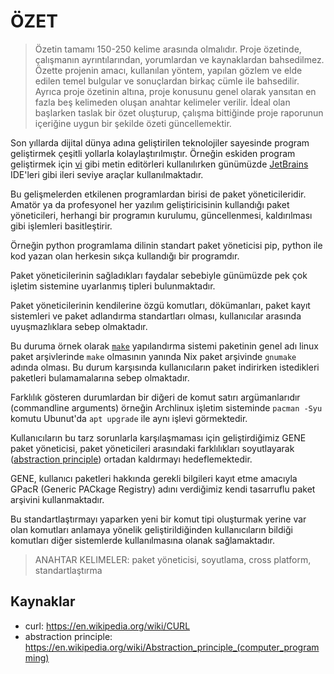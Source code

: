 # ÖZET

> Özetin tamamı 150-250 kelime arasında olmalıdır. Proje özetinde, çalışmanın ayrıntılarından, yorumlardan ve
> kaynaklardan bahsedilmez. Özette projenin amacı, kullanılan yöntem, yapılan gözlem ve elde edilen temel bulgular ve
> sonuçlardan birkaç cümle ile bahsedilir. Ayrıca proje özetinin altına, proje konusunu genel olarak yansıtan en fazla
> beş
> kelimeden oluşan anahtar kelimeler verilir. İdeal olan başlarken taslak bir özet oluşturup, çalışma bittiğinde proje
> raporunun içeriğine uygun bir şekilde özeti güncellemektir.

Son yıllarda dijital dünya adına geliştirilen teknolojiler sayesinde program geliştirmek
çeşitli yollarla kolaylaştırılmıştır. Örneğin eskiden program geliştirmek
için [vi](https://en.wikipedia.org/wiki/Vi_(text_editor)) gibi metin editörleri kullanılırken günümüzde
[JetBrains](https://www.jetbrains.com/) IDE'leri gibi ileri seviye araçlar kullanılmaktadır.

Bu gelişmelerden etkilenen programlardan birisi de paket yöneticileridir.
Amatör ya da profesyonel her yazılım geliştiricisinin kullandığı paket yöneticileri,
herhangi bir programın kurulumu, güncellenmesi, kaldırılması gibi işlemleri basitleştirir.

Örneğin python programlama dilinin standart paket yöneticisi pip,
python ile kod yazan olan herkesin sıkça kullandığı bir programdır.

Paket yöneticilerinin sağladıkları faydalar sebebiyle günümüzde pek çok işletim sistemine uyarlanmış
tipleri bulunmaktadır.

Paket yöneticilerinin kendilerine özgü komutları, dökümanları, paket kayıt sistemleri
ve paket adlandırma standartları olması, kullanıcılar arasında uyuşmazlıklara sebep olmaktadır.

Bu duruma örnek olarak [`make`](https://en.wikipedia.org/wiki/Make_(software)) yapılandırma
sistemi paketinin genel adı linux paket arşivlerinde `make` olmasının yanında
Nix paket arşivinde `gnumake` adında olması. Bu durum karşısında kullanıcıların
paket indirirken istedikleri paketleri bulamamalarına sebep olmaktadır.

Farklılık gösteren durumlardan bir diğeri de komut satırı argümanlarıdır (commandline arguments)
örneğin Archlinux işletim sisteminde `pacman -Syu` komutu Ubunut'da `apt upgrade` ile aynı işlevi görmektedir.

Kullanıcıların bu tarz sorunlarla karşılaşmaması için geliştirdiğimiz GENE paket yöneticisi, paket yöneticileri
arasındaki farklılıkları soyutlayarak ([abstraction principle](https://en.wikipedia.org/wiki/Abstraction_principle_(computer_programming))) ortadan kaldırmayı hedeflemektedir.

GENE, kullanıcı paketleri hakkında gerekli bilgileri kayıt etme amacıyla GPacR (Generic PACkage Registry)
adını verdiğimiz kendi tasarruflu paket arşivini kullanmaktadır.

Bu standartlaştırmayı yaparken yeni bir komut tipi oluşturmak yerine var olan komutları anlamaya yönelik
geliştirildiğinden kullanıcıların bildiği komutları diğer sistemlerde kullanılmasına olanak sağlamaktadır.

> ANAHTAR KELIMELER: paket yöneticisi, soyutlama, cross platform, standartlaştırma

## Kaynaklar

- curl: https://en.wikipedia.org/wiki/CURL
- abstraction principle: https://en.wikipedia.org/wiki/Abstraction_principle_(computer_programming)

<!--
GPacR kayıt sisteminin yeni geliştirilen paketlere adapte olmasını kolaylaştırmak ve paket kayıt sistemini
güncellemek için bir otomasyon sistemi geliştirdik. Bu sistem, paketleri agresif bir elemeden geçiren yüksek
performanslı
bir algoritma kullanır. Bu algoritma sayesinde belirli aralıklarla güncellenen GPacR etkin ve tasarruflu bir biçimde
güncel tutulmuş olur.

Paket kayıt sistemi otomasyonu, bulut temelli CI/CD/CT (Continious Integration, Continious Delivery, Continious Testing)
entegrasyonlarıyla
son teknoloji program geliştirme standartları ve bakım protokollerini destekler nitelikte tasarlanmıştır.
-->